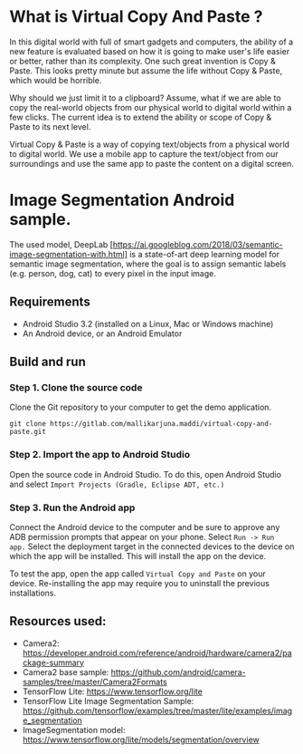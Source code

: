 # What is Virtual Copy And Paste ?

In this digital world with full of smart gadgets and computers, the ability of a new feature is evaluated based on how it is going to make user's life easier or better, rather than its complexity. One such great invention is Copy & Paste. This looks pretty minute but assume the life without Copy & Paste, which would be horrible.  

Why should we just limit it to a clipboard? Assume, what if we are able to copy the real-world objects from our physical world to digital world within a few clicks. The current idea is to extend the ability or scope of Copy & Paste to its next level.  

Virtual Copy & Paste is a way of copying text/objects from a physical world to digital world. We use a mobile app to capture the text/object from our surroundings and use the same app to paste the content on a digital screen.  

# Image Segmentation Android sample.

The used model, DeepLab
[https://ai.googleblog.com/2018/03/semantic-image-segmentation-with.html] is a
state-of-art deep learning model for semantic image segmentation, where the goal
is to assign semantic labels (e.g. person, dog, cat) to every pixel in the input
image.

## Requirements

*   Android Studio 3.2 (installed on a Linux, Mac or Windows machine)
*   An Android device, or an Android Emulator

## Build and run

### Step 1. Clone the source code

Clone the Git repository to your computer to get the demo
application.

```
git clone https://gitlab.com/mallikarjuna.maddi/virtual-copy-and-paste.git
```

### Step 2. Import the app to Android Studio

Open the source code in Android Studio. To do this, open Android
Studio and select `Import Projects (Gradle, Eclipse ADT, etc.)`

### Step 3. Run the Android app

Connect the Android device to the computer and be sure to approve any ADB
permission prompts that appear on your phone. Select `Run -> Run app.` Select
the deployment target in the connected devices to the device on which the app
will be installed. This will install the app on the device.

To test the app, open the app called `Virtual Copy and Paste` on your device.
Re-installing the app may require you to uninstall the previous installations.

## Resources used:

*   Camera2:
    https://developer.android.com/reference/android/hardware/camera2/package-summary
*   Camera2 base sample:
    https://github.com/android/camera-samples/tree/master/Camera2Formats
*   TensorFlow Lite: https://www.tensorflow.org/lite
*   TensorFlow Lite Image Segmentation Sample: 
    https://github.com/tensorflow/examples/tree/master/lite/examples/image_segmentation
*   ImageSegmentation model:
    https://www.tensorflow.org/lite/models/segmentation/overview
